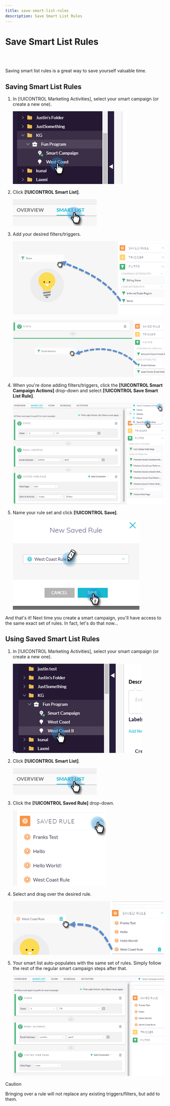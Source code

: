 ```yaml
---
title: save-smart-list-rules
description: Save Smart List Rules
---
```


# Save Smart List Rules

<br>&nbsp;

Saving smart list rules is a great way to save yourself valuable time.

## Saving Smart List Rules

1. In [!UICONTROL Marketing Activities], select your smart campaign (or create a new one).

   ![Image One](/help/sky/assets/smart-lists-and-static-lists/save-smart-list-rules/save-smart-list-rules-1.png)

1. Click **[!UICONTROL Smart List]**.

   ![Image Two](/help/sky/assets/smart-lists-and-static-lists/save-smart-list-rules/save-smart-list-rules-2.png)

1. Add your desired filters/triggers.

   ![Image Three](/help/sky/assets/smart-lists-and-static-lists/save-smart-list-rules/save-smart-list-rules-3.png)

   ![Image Four](/help/sky/assets/smart-lists-and-static-lists/save-smart-list-rules/save-smart-list-rules-4.png)

1. When you're done adding filters/triggers, click the **[!UICONTROL Smart Campaign Actions]** drop-down and select **[!UICONTROL Save Smart List Rule]**.

   ![Image Five](/help/sky/assets/smart-lists-and-static-lists/save-smart-list-rules/save-smart-list-rules-5.png)

1. Name your rule set and click **[!UICONTROL Save]**.

   ![Image Six](/help/sky/assets/smart-lists-and-static-lists/save-smart-list-rules/save-smart-list-rules-6.png)

And that's it! Next time you create a smart campaign, you'll have access to the same exact set of rules. In fact, let's do that now...

## Using Saved Smart List Rules

1. In [!UICONTROL Marketing Activities], select your smart campaign (or create a new one).

   ![Image Seven](/help/sky/assets/smart-lists-and-static-lists/save-smart-list-rules/save-smart-list-rules-7.png)

1. Click **[!UICONTROL Smart List]**.

   ![Image Eight](/help/sky/assets/smart-lists-and-static-lists/save-smart-list-rules/save-smart-list-rules-8.png)

1. Click the **[!UICONTROL Saved Rule]** drop-down.

   ![Image Nine](/help/sky/assets/smart-lists-and-static-lists/save-smart-list-rules/save-smart-list-rules-9.png)

1. Select and drag over the desired rule.

   ![Image Ten](/help/sky/assets/smart-lists-and-static-lists/save-smart-list-rules/save-smart-list-rules-10.png)

1. Your smart list auto-populates with the same set of rules. Simply follow the rest of the regular smart campaign steps after that.

   ![Image Eleven](/help/sky/assets/smart-lists-and-static-lists/save-smart-list-rules/save-smart-list-rules-11.png)

>[!CAUTION]
>
>Bringing over a rule will not replace any existing triggers/filters, but add to them.

